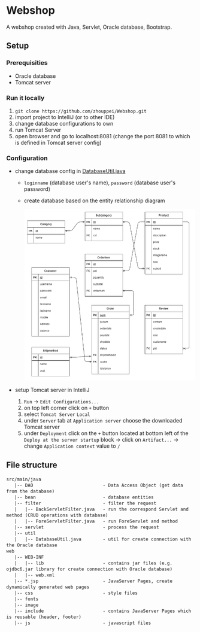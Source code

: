 # Webshop

A webshop created with Java, Servlet, Oracle database, Bootstrap.

## Setup

### Prerequisities

- Oracle database
- Tomcat server

### Run it locally

1. `git clone https://github.com/zhouppei/Webshop.git`
2. import project to IntelliJ (or to other IDE)
3. change database configurations to own
4. run Tomcat Server
5. open browser and go to localhost:8081 (change the port 8081 to which is defined in Tomcat server config)

### Configuration

- change database config in [DatabaseUtil.java](./src/main/java/util/DatabaseUtil.java)
    - `loginname` (database user's name), `password` (database user's password)

    - create database based on the entity relationship diagram

      ![database](database.png)

- setup Tomcat server in IntelliJ
    1. `Run` -> `Edit Configurations...`
    2. on top left corner click on `+` button
    3. select `Tomcat Server` `Local`
    4. under `Server` tab at `Application server` choose the downloaded Tomcat server
    5. under `Deployment` click on the `+` button located at bottom left of the `Deploy at the server startup` block -> click on `Artifact...` -> change `Application context` value to `/`



## File structure

```
src/main/java
   |-- DAO                          - Data Access Object (get data from the database)
   |-- bean                         - database entities
   |-- filter                       - filter the request
   |   |-- BackServletFilter.java   - run the correspond Servlet and method (CRUD operations with database)
   |   |-- ForeServletFilter.java   - run ForeServlet and method
   |-- servlet                      - process the request
   |-- util
   |   |-- DatabaseUtil.java        - util for create connection with the Oracle database
web
   |-- WEB-INF
   |   |-- lib                      - contains jar files (e.g. ojdbc6.jar library for create connection with Oracle database)
   |   |-- web.xml
   |-- *.jsp                        - JavaServer Pages, create dynamically generated web pages
   |-- css                          - style files
   |-- fonts	
   |-- image				
   |-- include                      - contains JavaServer Pages which is reusable (header, footer)
   |-- js                           - javascript files
```



